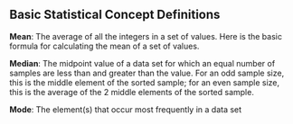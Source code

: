 ## Basic Statistical Concept Definitions

**Mean**: The average of all the integers in a set of values. Here is the basic formula for calculating the mean of a set of values. 

**Median**: The midpoint value of a data set for which an equal number of samples are less than and greater than the value. For an odd sample size, this is the middle element of the sorted sample; for an even sample size, this is the average of the 2 middle elements of the sorted sample.

**Mode**: The element(s) that occur most frequently in a data set
